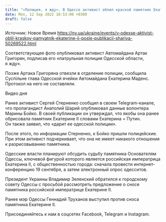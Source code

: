 ```yaml
---
title: "«Полиция, я жду». В Одессе активист облил краской памятник Екатерине II после публикации Шария"
date: Mon, 12 Sep 2022 18:53:00 +0300
draft: false
---
```

Источник: Новое Время https://nv.ua/ukraine/events/v-odesse-aktivist-oblil-kraskoy-pamyatnik-ekaterine-ii-posle-publikacii-shariya-50269522.html


 Соответствующее фото опубликовал активист Автомайдана Артак Григорян, подписав его «патрульная полиция Одесской области, я жду».

Позже Артака Григоряна отвезли в отделение полиции, сообщила Суспільне глава Одесской ячейки Автомайдана Екатерина Маденс. Протокол на него не составляли.

 Видео дня   

Ранее активист Сергей Стерненко сообщил в своем Telegram-канале, что пропагандист Анатолий Шарий опубликовал данные волонтера Марины Бойко. В своей публикации он утверждал, что якобы она ранее обрисовала памятник Екатерине II словами Екатерина = Путин. Он также заявил, что «дарит ее одесской полиции».

После этого, по информации Стерненко, к Бойко пришли полицейские. При этом активист подчеркивает, что она не имеет никакого отношения к разрисовыванию памятника.

Одесские власти планируют обсудить судьбу памятника Основателям Одессы, ключевой фигурой которого является российская императрица Екатерина II, с общественностью города: сначала провести интернет-конференцию 19 сентября, а затем электронный опрос одесситов.

Президент Украины Владимир Зеленский обратился к городскому совету Одессы с просьбой рассмотреть предложение о сносе памятника российской императрице Екатерине II.

Ранее мэр Одессы Геннадий Труханов выступил против сноса памятника Екатерине II.

Присоединяйтесь к нам в соцсетях Facebook, Telegram и Instagram.
